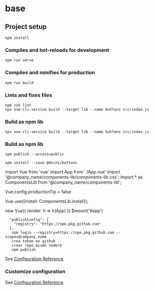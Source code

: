 # base

## Project setup
```
npm install
```

### Compiles and hot-reloads for development
```
npm run serve
```

### Compiles and minifies for production
```
npm run build
```

### Lints and fixes files
```
npm run lint
npx vue-cli-service build --target lib --name buttons src/index.js
```
### Bulid as npm lib
```
npx vue-cli-service build --target lib --name buttons src/index.js
```
### Bulid as npm lib
```
npm publish --access=public

npm install --save @dscns/buttons

```
import Vue from 'vue'
import App from './App.vue'
import '@company_name/components-lib/components-lib.css';
import * as ComponentsLib from '@company_name/components-lib';

Vue.config.productionTip = false

Vue.use({install: ComponentsLib.install});

new Vue({
  render: h => h(App)
}).$mount('#app')

<template>
  <div id="app">
    <img alt="Vue logo" src="./assets/logo.png">
    <section>
      <button-component buttonText="Ejemplo de botón"/>
      <other-button-component buttonText="Ejemplo de botón"/>
      <button-group-component />
    </section>
  </div>
</template>


```
  "publishConfig": {
    "registry": "https://npm.pkg.github.com"
  },
   npm login --registry=https://npm.pkg.github.com --scope=@company_name
   crea token en github
   crear repo mismo nombre
   npm publish

```

<script>
export default {
  name: 'app'
}
</script>

See [Configuration Reference](https://www.paradigmadigital.com/dev/como-crear-libreria-componentes-vuejs/).
### Customize configuration
See [Configuration Reference](https://cli.vuejs.org/config/).
